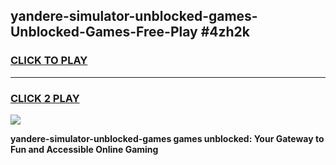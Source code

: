 
## yandere-simulator-unblocked-games-Unblocked-Games-Free-Play #4zh2k
<h3>
<a href="https://us.freeplayer.one?title=yandere-simulator-unblocked-games&ref=9M">CLICK TO PLAY</a></h3>
<hr>

<h3>
<a href="https://us.freeplayer.one?title=yandere-simulator-unblocked-games&ref=9M">CLICK 2 PLAY</a>
  
</h3>

<a href="https://us.freeplayer.one?title=yandere-simulator-unblocked-games&ref=9M"><img src="https://clearcache.store/games.png"></a>


**yandere-simulator-unblocked-games games unblocked: Your Gateway to Fun and Accessible Online Gaming**
